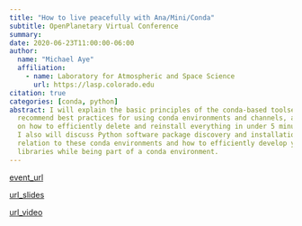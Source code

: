 ```yaml
---
title: "How to live peacefully with Ana/Mini/Conda"
subtitle: OpenPlanetary Virtual Conference
summary:
date: 2020-06-23T11:00:00-06:00
author: 
  name: "Michael Aye"
  affiliation:
    - name: Laboratory for Atmospheric and Space Science
      url: https://lasp.colorado.edu
citation: true
categories: [conda, python]
abstract: I will explain the basic principles of the conda-based toolset, 
  recommend best practices for using conda environments and channels, and demonstrate techniques 
  on how to efficiently delete and reinstall everything in under 5 minutes. 
  I also will discuss Python software package discovery and installation strategies in 
  relation to these conda environments and how to efficiently develop your own 
  libraries while being part of a conda environment.
---
```


[event_url](https://www.openplanetary.org/vcon)


[url_slides](conda_talk_OpenPlanetary_vCon.pdf)

[url_video](https://www.youtube.com/watch?v=U3UZBeTDYmw)
